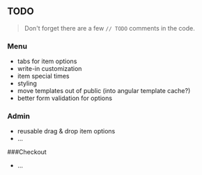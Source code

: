 ## TODO

> Don't forget there are a few `// TODO` comments in the code.

### Menu
* tabs for item options
* write-in customization
* item special times
* styling
* move templates out of public (into angular template cache?)
* better form validation for options

### Admin
* reusable drag & drop item options
* ...

###Checkout
* ...
